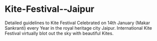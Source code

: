 Kite-Festival--Jaipur
=====================

Detailed guidelines to Kite Festival Celebrated on 14th January (Makar Sankranti) every Year in the royal heritage city Jaipur. International Kite Festival virtually blot out the sky with beautiful Kites.
